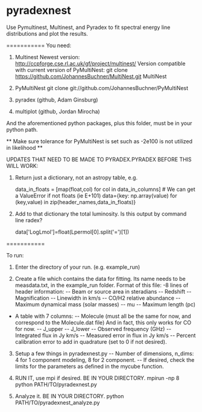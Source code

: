 pyradexnest
===========

Use Pymultinest, Multinest, and Pyradex to fit spectral energy line distributions and plot the results.

===========
You need:

1) Multinest
Newest version:
http://ccpforge.cse.rl.ac.uk/gf/project/multinest/
Version compatible with current version of PyMultiNest:
git clone https://github.com/JohannesBuchner/MultiNest.git MultiNest

2) PyMultiNest
git clone git://github.com/JohannesBuchner/PyMultiNest

3) pyradex (github, Adam Ginsburg)

4) multiplot (github, Jordan Mirocha)

And the aforementioned python packages, plus this folder,
 must be in your python path.
 
 ** Make sure tolerance for PyMultiNest is set such as -2e100 is not utilized in likelihood **
 
UPDATES THAT NEED TO BE MADE TO PYRADEX.PYRADEX  BEFORE THIS WILL WORK:
1) Return just a dictionary, not an astropy table, e.g. 

	data_in_floats = [map(float,col) for col in data_in_columns] #  We can get a ValueError if not floats (ie E+101)
	data={key: np.array(value) for (key,value) in zip(header_names,data_in_floats)}

2) Add to that dictionary the total luminosity.  Is this output by command line radex?

	data['LogLmol']=float(Lpermol[0].split('=')[1])
 
===========

To run:

1) Enter the directory of your run.  (e.g. example_run)

2) Create a file which contains the data for fitting.  Its name needs to be measdata.txt, in the example_run folder. Format of this file:
-8 lines of header information:
-- Beam or source area in steradians
-- Redshift
-- Magnification
-- Linewidth in km/s
-- CO/H2 relative abundance
-- Maximum dynamical mass (solar masses)
-- mu
-- Maximum length (pc)
- A table with 7 columns:
-- Molecule (must all be the same for now, and correspond to the Molecule.dat file) And in fact, this only works for CO for now.
-- J_upper
-- J_lower
-- Observed frequency (GHz)
-- Integrated flux in Jy km/s
-- Measured error in flux in Jy km/s
-- Percent calibration error to add in quadrature (set to 0 if not desired).
            
3) Setup a few things in pyradexnest.py 
-- Number of dimensions, n_dims: 4 for 1 component modeling, 8 for 2 component.
-- If desired, check the limits for the parameters as defined in the mycube function.
    
4) RUN IT, use mpi if desired.  BE IN YOUR DIRECTORY.  mpirun -np 8 python PATH/TO/pyradexnest.py
    
5) Analyze it.  BE IN YOUR DIRECTORY. python PATH/TO/pyradexnest_analyze.py
        
